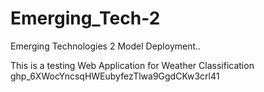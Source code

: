 # Emerging_Tech-2
Emerging Technologies 2 Model Deployment..

This is a testing Web Application for Weather Classification
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
